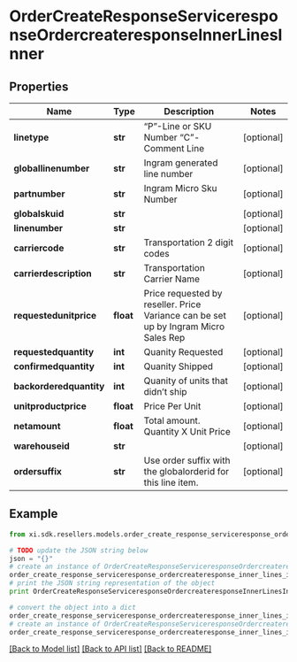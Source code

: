 # OrderCreateResponseServiceresponseOrdercreateresponseInnerLinesInner


## Properties

Name | Type | Description | Notes
------------ | ------------- | ------------- | -------------
**linetype** | **str** | “P”-Line or SKU Number “C”-Comment Line | [optional] 
**globallinenumber** | **str** | Ingram generated line number | [optional] 
**partnumber** | **str** | Ingram Micro Sku Number | [optional] 
**globalskuid** | **str** |  | [optional] 
**linenumber** | **str** |  | [optional] 
**carriercode** | **str** | Transportation 2 digit codes | [optional] 
**carrierdescription** | **str** | Transportation Carrier Name | [optional] 
**requestedunitprice** | **float** | Price requested by reseller. Price Variance can be set up by Ingram Micro Sales Rep | [optional] 
**requestedquantity** | **int** | Quanity Requested | [optional] 
**confirmedquantity** | **int** | Quanity Shipped | [optional] 
**backorderedquantity** | **int** | Quanity of units that didn’t ship | [optional] 
**unitproductprice** | **float** | Price Per Unit | [optional] 
**netamount** | **float** | Total amount. Quantity X Unit Price | [optional] 
**warehouseid** | **str** |  | [optional] 
**ordersuffix** | **str** | Use order suffix with the globalorderid for this line item. | [optional] 

## Example

```python
from xi.sdk.resellers.models.order_create_response_serviceresponse_ordercreateresponse_inner_lines_inner import OrderCreateResponseServiceresponseOrdercreateresponseInnerLinesInner

# TODO update the JSON string below
json = "{}"
# create an instance of OrderCreateResponseServiceresponseOrdercreateresponseInnerLinesInner from a JSON string
order_create_response_serviceresponse_ordercreateresponse_inner_lines_inner_instance = OrderCreateResponseServiceresponseOrdercreateresponseInnerLinesInner.from_json(json)
# print the JSON string representation of the object
print OrderCreateResponseServiceresponseOrdercreateresponseInnerLinesInner.to_json()

# convert the object into a dict
order_create_response_serviceresponse_ordercreateresponse_inner_lines_inner_dict = order_create_response_serviceresponse_ordercreateresponse_inner_lines_inner_instance.to_dict()
# create an instance of OrderCreateResponseServiceresponseOrdercreateresponseInnerLinesInner from a dict
order_create_response_serviceresponse_ordercreateresponse_inner_lines_inner_form_dict = order_create_response_serviceresponse_ordercreateresponse_inner_lines_inner.from_dict(order_create_response_serviceresponse_ordercreateresponse_inner_lines_inner_dict)
```
[[Back to Model list]](../README.md#documentation-for-models) [[Back to API list]](../README.md#documentation-for-api-endpoints) [[Back to README]](../README.md)



